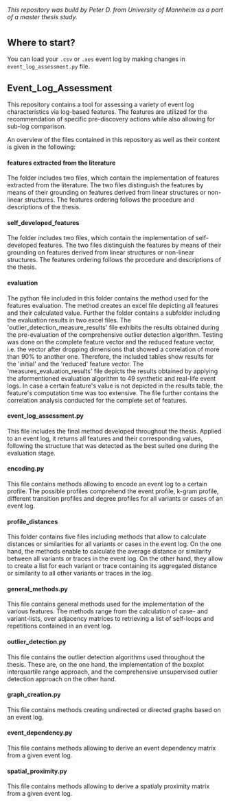 ###### This repository was build by Peter D. from University of Mannheim as a part of a master thesis study.
#
## Where to start?
You can load your `.csv` or `.xes` event log by making changes in `event_log_assessment.py` file.

## Event_Log_Assessment
This repository contains a tool for assessing a variety of event log characteristics via log-based features. The features are utilized for the recommendation of specific pre-discovery actions while also allowing for sub-log comparison.

An overview of the files contained in this repository as well as their content is given in the following:
   #### features extracted from the literature 
   The folder includes two files, which contain the implementation of features extracted from the literature. The two files distinguish the features by means of their grounding on features derived from linear structures or non-linear structures. The features ordering follows the procedure and descriptions of the thesis.

   #### self_developed_features
   The folder includes two files, which contain the implementation of self-developed features. The two files distinguish the features by means of their grounding on features derived from linear structures or non-linear structures. The features ordering follows the procedure and descriptions of the thesis.

   #### evaluation
   The python file included in this folder contains the method used for the features evaluation. The method creates an excel file depicting all features and their calculated value. Further the folder contains a subfolder including the evaluation results in two excel files. The 'outlier_detection_measure_results' file exhibits the results obtained during the pre-evaluation of the comprehensive outlier detection algorithm. Testing was done on the complete feature vector and the reduced feature vector, i.e. the vector after dropping dimensions that showed a correlation of more than 90% to another one. Therefore, the included tables show results for the 'initial' and the 'reduced' feature vector. The 'measures_evaluation_results' file depicts the results obtained by applying the aformentioned evaluation algorithm to 49 synthetic and real-life event logs. In case a certain feature's value is not depicted in the results table, the feature's computation time was too extensive. The file further contains the correlation analysis conducted for the complete set of features.

   #### event_log_assessment.py
   This file includes the final method developed throughout the thesis. Applied to an event log, it returns all features and their corresponding values, following the structure that was detected as the best suited one during the evaluation stage.

   #### encoding.py
   This file contains methods allowing to encode an event log to a certain profile. The possible profiles comprehend the event profile, k-gram profile, different transition profiles and degree profiles for all variants or cases of an event log.

   #### profile_distances
   This folder contains five files including methods that allow to calculate distances or similarities for all variants or cases in the event log. On the one hand, the methods enable to calculate the average distance or similarity between all variants or traces in the event log. On the other hand, they allow to create a list for each variant or trace containing its aggregated distance or similarity to all other variants or traces in the log.

   #### general_methods.py
   This file contains general methods used for the implementation of the various features. The methods range from the calculation of case- and variant-lists, over adjacency matrices to retrieving a list of self-loops and repetitions contained in an event log.

   #### outlier_detection.py
   This file contains the outlier detection algorithms used throughout the thesis. These are, on the one hand, the implementation of the boxplot interquartile range approach, and the comprehensive unsupervised outlier detection approach on the other hand.

   #### graph_creation.py
   This file contains methods creating undirected or directed graphs based on an event log.

   #### event_dependency.py
   This file contains methods allowing to derive an event dependency matrix from a given event log.

   #### spatial_proximity.py
   This file contains methods allowing to derive a spatialy proximity matrix from a given event log.

